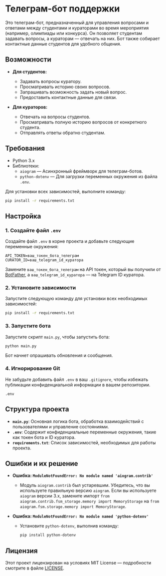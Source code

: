 
# Телеграм-бот поддержки

Это телеграм-бот, предназначенный для управления вопросами и ответами между студентами и кураторами во время мероприятия (например, олимпиады или конкурса). Он позволяет студентам задавать вопросы, а кураторам — отвечать на них. Бот также собирает контактные данные студентов для удобного общения.

## Возможности

- **Для студентов:**
  - Задавать вопросы куратору.
  - Просматривать историю своих вопросов.
  - Запрашивать возможность задать новый вопрос.
  - Предоставить контактные данные для связи.
  
- **Для кураторов:**
  - Отвечать на вопросы студентов.
  - Просматривать полную историю вопросов от конкретного студента.
  - Отправлять ответы обратно студентам.

## Требования

- Python 3.x
- Библиотеки:
  - `aiogram` — Асинхронный фреймворк для телеграм-ботов.
  - `python-dotenv` — Для загрузки переменных окружения из файла `.env`.

Для установки всех зависимостей, выполните команду:

```bash
pip install -r requirements.txt
```

## Настройка

### 1. Создайте файл `.env`

Создайте файл `.env` в корне проекта и добавьте следующие переменные окружения:

```plaintext
API_TOKEN=ваш_токен_бота_телеграм
CURATOR_ID=ваш_telegram_id_куратора
```

Замените `ваш_токен_бота_телеграм` на API токен, который вы получили от [BotFather](https://core.telegram.org/bots#botfather), а `ваш_telegram_id_куратора` — на Telegram ID куратора.

### 2. Установите зависимости

Запустите следующую команду для установки всех необходимых зависимостей:

```bash
pip install -r requirements.txt
```

### 3. Запустите бота

Запустите скрипт `main.py`, чтобы запустить бота:

```bash
python main.py
```

Бот начнет опрашивать обновления и сообщения.

### 4. Игнорирование Git

Не забудьте добавить файл `.env` в ваш `.gitignore`, чтобы избежать публикации конфиденциальной информации в вашем репозитории.

```plaintext
.env
```

## Структура проекта

- **`main.py`**: Основная логика бота, обработка взаимодействий с пользователями и управление состояниями.
- **`.env`**: Содержит конфиденциальные переменные окружения, такие как токен бота и ID куратора.
- **`requirements.txt`**: Список зависимостей, необходимых для работы проекта.

## Ошибки и их решение

- **Ошибка: `ModuleNotFoundError: No module named 'aiogram.contrib'`**
  - Модуль `aiogram.contrib` был устаревшим. Убедитесь, что вы используете правильную версию `aiogram`. Если вы используете `aiogram` версии 3.x, замените импорт `from aiogram.contrib.fsm_storage.memory import MemoryStorage` на `from aiogram.fsm.storage.memory import MemoryStorage`.

- **Ошибка: `ModuleNotFoundError: No module named 'python-dotenv'`**
  - Установите `python-dotenv`, выполнив команду:
  
    ```bash
    pip install python-dotenv
    ```

## Лицензия

Этот проект лицензирован на условиях MIT License — подробности смотрите в файле [LICENSE](LICENSE).
